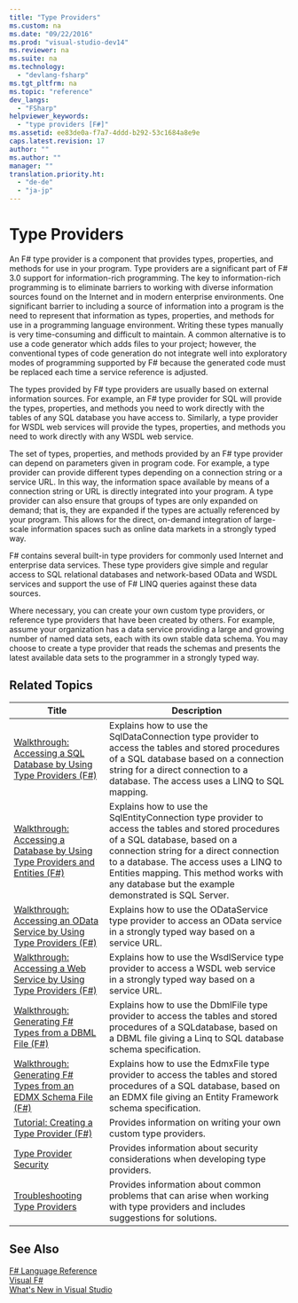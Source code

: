 ```yaml
---
title: "Type Providers"
ms.custom: na
ms.date: "09/22/2016"
ms.prod: "visual-studio-dev14"
ms.reviewer: na
ms.suite: na
ms.technology: 
  - "devlang-fsharp"
ms.tgt_pltfrm: na
ms.topic: "reference"
dev_langs: 
  - "FSharp"
helpviewer_keywords: 
  - "type providers [F#]"
ms.assetid: ee83de0a-f7a7-4ddd-b292-53c1684a8e9e
caps.latest.revision: 17
author: ""
ms.author: ""
manager: ""
translation.priority.ht: 
  - "de-de"
  - "ja-jp"
---
```

# Type Providers
An F# type provider is a component that provides types, properties, and methods for use in your program. Type providers are a significant part of F# 3.0 support for information-rich programming. The key to information-rich programming is to eliminate barriers to working with diverse information sources found on the Internet and in modern enterprise environments. One significant barrier to including a source of information into a program is the need to represent that information as types, properties, and methods for use in a programming language environment. Writing these types manually is very time-consuming and difficult to maintain. A common alternative is to use a code generator which adds files to your project; however, the conventional types of code generation do not integrate well into exploratory modes of programming supported by F# because the generated code must be replaced each time a service reference is adjusted.  
  
 The types provided by F# type providers are usually based on external information sources. For example, an F# type provider for SQL will provide the types, properties, and methods you need to work directly with the tables of any SQL database you have access to. Similarly, a type provider for WSDL web services will provide the types, properties, and methods you need to work directly with any WSDL web service.  
  
 The set of types, properties, and methods provided by an F# type provider can depend on parameters given in program code. For example, a type provider can provide different types depending on a connection string or a service URL. In this way, the information space available by means of a connection string or URL is directly integrated into your program. A type provider can also ensure that groups of types are only expanded on demand; that is, they are expanded if the types are actually referenced by your program. This allows for the direct, on-demand integration of large-scale information spaces such as online data markets in a strongly typed way.  
  
 F# contains several built-in type providers for commonly used Internet and enterprise data services. These type providers give simple and regular access to SQL relational databases and network-based OData and WSDL services and support the use of F# LINQ queries against these data sources.  
  
 Where necessary, you can create your own custom type providers, or reference type providers that have been created by others. For example, assume your organization has a data service providing a large and growing number of named data sets, each with its own stable data schema. You may choose to create a type provider that reads the schemas and presents the latest available data sets to the programmer in a strongly typed way.  
  
## Related Topics  
  
|Title|Description|  
|-----------|-----------------|  
|[Walkthrough: Accessing a SQL Database by Using Type Providers (F#)](../vs140/walkthrough--accessing-a-sql-database-by-using-type-providers--fsharp-.md)|Explains how to use the SqlDataConnection type provider to access the tables and stored procedures of a SQL database based on a connection string for a direct connection to a database. The access uses a LINQ to SQL mapping.|  
|[Walkthrough: Accessing a Database by Using Type Providers and Entities (F#)](../vs140/walkthrough--accessing-a-sql-database-by-using-type-providers-and-entities--fsharp-.md)|Explains how to use the SqlEntityConnection type provider to access the tables and stored procedures of a SQL database, based on a connection string for a direct connection to a database. The access uses a LINQ to Entities mapping. This method works with any database but the example demonstrated is SQL Server.|  
|[Walkthrough: Accessing an OData Service by Using Type Providers (F#)](../vs140/walkthrough--accessing-an-odata-service-by-using-type-providers--fsharp-.md)|Explains how to use the ODataService type provider to access an OData service in a strongly typed way based on a service URL.|  
|[Walkthrough: Accessing a Web Service by Using Type Providers (F#)](../vs140/walkthrough--accessing-a-web-service-by-using-type-providers--fsharp-.md)|Explains how to use the WsdlService type provider to access a WSDL web service in a strongly typed way based on a service URL.|  
|[Walkthrough: Generating F# Types from a DBML File (F#)](../vs140/walkthrough--generating-fsharp-types-from-a-dbml-file--fsharp-.md)|Explains how to use the DbmlFile type provider to access the tables and stored procedures of a SQLdatabase, based on a DBML file giving a Linq to SQL database schema specification.|  
|[Walkthrough: Generating F# Types from an EDMX Schema File (F#)](../vs140/walkthrough--generating-fsharp-types-from-an-edmx-schema-file--fsharp-.md)|Explains how to use the EdmxFile type provider to access the tables and stored procedures of a SQL database, based on an EDMX file giving an Entity Framework schema specification.|  
|[Tutorial: Creating a Type Provider (F#)](../vs140/tutorial--creating-a-type-provider--fsharp-.md)|Provides information on writing your own custom type providers.|  
|[Type Provider Security](../vs140/type-provider-security.md)|Provides information about security considerations when developing type providers.|  
|[Troubleshooting Type Providers](../vs140/troubleshooting-type-providers.md)|Provides information about common problems that can arise when working with type providers and includes suggestions for solutions.|  
  
## See Also  
 [F# Language Reference](../vs140/fsharp-language-reference.md)   
 [Visual F#](../vs140/visual-fsharp.md)   
 [What's New in Visual Studio](../vs140/what-s-new-in-visual-studio-2015.md)